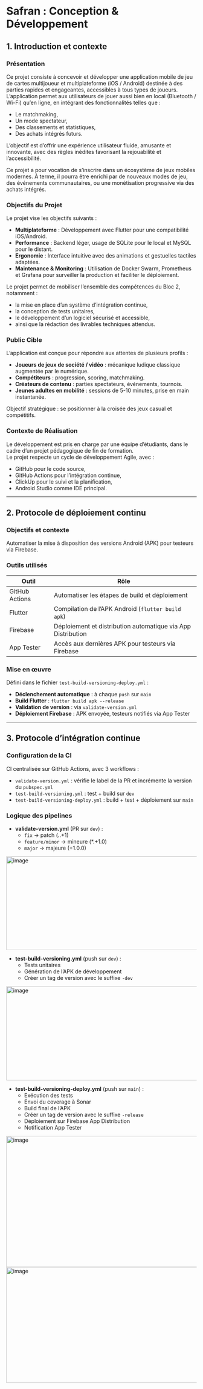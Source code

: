 # Safran : Conception & Développement

## 1. Introduction et contexte

### Présentation

Ce projet consiste à concevoir et développer une application mobile de jeu de cartes multijoueur et multiplateforme (iOS / Android) destinée à des parties rapides et engageantes, accessibles à tous types de joueurs.  
L’application permet aux utilisateurs de jouer aussi bien en local (Bluetooth / Wi-Fi) qu’en ligne, en intégrant des fonctionnalités telles que :
- Le matchmaking,
- Un mode spectateur,
- Des classements et statistiques,
- Des achats intégrés futurs.

L’objectif est d’offrir une expérience utilisateur fluide, amusante et innovante, avec des règles inédites favorisant la rejouabilité et l’accessibilité.

Ce projet a pour vocation de s’inscrire dans un écosystème de jeux mobiles modernes. À terme, il pourra être enrichi par de nouveaux modes de jeu, des événements communautaires, ou une monétisation progressive via des achats intégrés.

### Objectifs du Projet

Le projet vise les objectifs suivants :
- **Multiplateforme** : Développement avec Flutter pour une compatibilité iOS/Android.
- **Performance** : Backend léger, usage de SQLite pour le local et MySQL pour le distant.
- **Ergonomie** : Interface intuitive avec des animations et gestuelles tactiles adaptées.
- **Maintenance & Monitoring** : Utilisation de Docker Swarm, Prometheus et Grafana pour surveiller la production et faciliter le déploiement.

Le projet permet de mobiliser l’ensemble des compétences du Bloc 2, notamment :
- la mise en place d’un système d’intégration continue,
- la conception de tests unitaires,
- le développement d’un logiciel sécurisé et accessible,
- ainsi que la rédaction des livrables techniques attendus.

### Public Cible

L’application est conçue pour répondre aux attentes de plusieurs profils :
- **Joueurs de jeux de société / vidéo** : mécanique ludique classique augmentée par le numérique.
- **Compétiteurs** : progression, scoring, matchmaking.
- **Créateurs de contenu** : parties spectateurs, événements, tournois.
- **Jeunes adultes en mobilité** : sessions de 5-10 minutes, prise en main instantanée.

Objectif stratégique : se positionner à la croisée des jeux casual et compétitifs.

### Contexte de Réalisation

Le développement est pris en charge par une équipe d’étudiants, dans le cadre d’un projet pédagogique de fin de formation.  
Le projet respecte un cycle de développement Agile, avec :
- GitHub pour le code source,
- GitHub Actions pour l’intégration continue,
- ClickUp pour le suivi et la planification,
- Android Studio comme IDE principal.

---

## 2. Protocole de déploiement continu

### Objectifs et contexte

Automatiser la mise à disposition des versions Android (APK) pour testeurs via Firebase.

### Outils utilisés

| Outil             | Rôle                                                                 |
|-------------------|----------------------------------------------------------------------|
| GitHub Actions    | Automatiser les étapes de build et déploiement                       |
| Flutter           | Compilation de l’APK Android (`flutter build apk`)                  |
| Firebase          | Déploiement et distribution automatique via App Distribution         |
| App Tester        | Accès aux dernières APK pour testeurs via Firebase                   |

### Mise en œuvre

Défini dans le fichier `test-build-versioning-deploy.yml` :
- **Déclenchement automatique** : à chaque `push` sur `main`
- **Build Flutter** : `flutter build apk --release`
- **Validation de version** : via `validate-version.yml`
- **Déploiement Firebase** : APK envoyée, testeurs notifiés via App Tester

---

## 3. Protocole d’intégration continue

### Configuration de la CI

CI centralisée sur GitHub Actions, avec 3 workflows :
- `validate-version.yml` : vérifie le label de la PR et incrémente la version du `pubspec.yml`
- `test-build-versioning.yml` : test + build sur `dev`
- `test-build-versioning-deploy.yml` : build + test + déploiement sur `main`

### Logique des pipelines

- **validate-version.yml** (PR sur `dev`) :
  - `fix` → patch (*.*.+1)
  - `feature/minor` → mineure (*.+1.0)
  - `major` → majeure (+1.0.0)
<img width="1312" height="247" alt="image" src="https://github.com/user-attachments/assets/60b2286f-32f8-46a1-8632-f478463fd68f" />

- **test-build-versioning.yml** (push sur `dev`) :
  - Tests unitaires
  - Génération de l’APK de développement
  - Créer un tag de version avec le suffixe `-dev`
<img width="1309" height="248" alt="image" src="https://github.com/user-attachments/assets/73a49430-0c31-4d83-aaa2-3156806b7a9a" />

- **test-build-versioning-deploy.yml** (push sur `main`) :
  - Exécution des tests
  - Envoi du coverage à Sonar
  - Build final de l’APK
  - Créer un tag de version avec le suffixe `-release`
  - Déploiement sur Firebase App Distribution
  - Notification App Tester
<img width="1293" height="346" alt="image" src="https://github.com/user-attachments/assets/b88f1abe-c47c-4e36-8e03-f5398095d594" />
<img width="1304" height="306" alt="image" src="https://github.com/user-attachments/assets/17c64f45-730c-40e3-9768-12d3c6a6ee66" />


